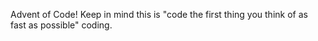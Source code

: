 Advent of Code! 
Keep in mind this is "code the first thing you think of as fast as possible" coding.
